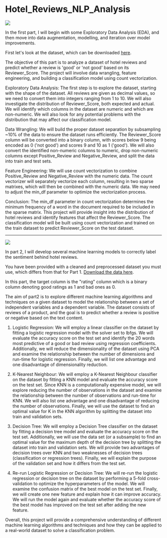 # Hotel_Reviews_NLP_Analysis

<img src="https://www.reviewtrackers.com/wp-content/uploads/Hotel-Reviews.jpg">

In the first part, I will begin with some Exploratory Data Analysis (EDA), and then move into data augmentation, modelling, and iteration over model improvements.

First let's look at the dataset, which can be downloaded [here](https://api.brainstation.io/content/link/1ZaOufpJjCLzUS8VaUnrgvjiupiwqWdC_).

The objective of this part is to analyze a dataset of hotel reviews and predict whether a review is 'good' or 'not good' based on its Reviewer_Score. The project will involve data wrangling, feature engineering, and building a classification model using count vectorization.

Exploratory Data Analysis:
The first step is to explore the dataset, starting with the shape of the dataset. All reviews are given as decimal values, so we need to convert them into integers ranging from 1 to 10. We will also investigate the distribution of Reviewer_Score, both expected and actual. We will identify which columns in the dataset are numeric and which are non-numeric. We will also look for any potential problems with the distribution that may affect our classification model.

Data Wrangling:
We will build the proper dataset separation by subsampling ~10% of the data to ensure the dataset runs efficiently. The Reviewer_Score column will be converted into a binary column, with scores below 9 being encoded as 0 ('not good') and scores 9 and 10 as 1 ('good'). We will also convert the identified non-numeric columns to numeric, drop non-numeric columns except Positive_Review and Negative_Review, and split the data into train and test sets.

Feature Engineering:
We will use count vectorization to combine Positive_Review and Negative_Review with the numeric data. The count vectorizer will separately vectorize each column, resulting in two sparse matrixes, which will then be combined with the numeric data. We may need to adjust the min_df parameter to optimize the vectorization process.

Conclusion:
The min_df parameter in count vectorization determines the minimum frequency of a word in the document required to be included in the sparse matrix. This project will provide insight into the distribution of hotel reviews and identify features that affect the Reviewer_Score. The classification model will be built using count vectorization and trained on the train dataset to predict Reviewer_Score on the test dataset.

---

<img src="https://www.webintravel.com/wp-content/uploads/2019/04/GettyImages-802970402.jpg">

In part 2, I will develop several machine learning models to correctly label the sentiment behind hotel reviews.

You have been provided with a cleaned and preprocessed dataset you must use, which differs from that for Part 1. [Download the data here](https://api.brainstation.io/content/link/16DkHhup_0nI5LgZzYsdfsfwN60DKaiAN).

In this part, the target column is the "rating" column which is a binary column denoting good ratings as 1 and bad ones as 0. 

The aim of part2 is to explore different machine learning algorithms and techniques on a given dataset to model the relationship between a set of independent variables and a dependent variable. The dataset consists of reviews of a product, and the goal is to predict whether a review is positive or negative based on the text content.

1. Logistic Regression:
We will employ a linear classifier on the dataset by fitting a logistic regression model with the solver set to lbfgs. We will evaluate the accuracy score on the test set and identify the 20 words most predictive of a good or bad review using regression coefficients. Additionally, we will reduce the dimensionality of the dataset using PCA and examine the relationship between the number of dimensions and run-time for logistic regression. Finally, we will list one advantage and one disadvantage of dimensionality reduction.

2. K-Nearest Neighbour:
We will employ a K-Nearest Neighbour classifier on the dataset by fitting a KNN model and evaluate the accuracy score on the test set. Since KNN is a computationally expensive model, we will explore reducing the number of observations in the dataset and examine the relationship between the number of observations and run-time for KNN. We will also list one advantage and one disadvantage of reducing the number of observations. Finally, we will use the dataset to find an optimal value for K in the KNN algorithm by splitting the dataset into train and validation sets.

3. Decision Tree:
We will employ a Decision Tree classifier on the dataset by fitting a decision tree model and evaluate the accuracy score on the test set. Additionally, we will use the data set (or a subsample) to find an optimal value for the maximum depth of the decision tree by splitting the dataset into train and validation sets. We will provide two advantages of decision trees over KNN and two weaknesses of decision trees (classification or regression trees). Finally, we will explain the purpose of the validation set and how it differs from the test set.

4. Re-run Logistic Regression or Decision Tree:
We will re-run the logistic regression or decision tree on the dataset by performing a 5-fold cross-validation to optimize the hyperparameters of the model. We will examine the confusion matrix of the best model on the test set. Finally, we will create one new feature and explain how it can improve accuracy. We will run the model again and evaluate whether the accuracy score of the best model has improved on the test set after adding the new feature.

Overall, this project will provide a comprehensive understanding of different machine learning algorithms and techniques and how they can be applied to a real-world dataset to solve a classification problem.



